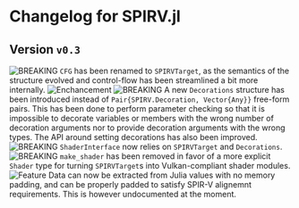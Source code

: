 # Changelog for SPIRV.jl

## Version `v0.3`

![BREAKING][badge-breaking] `CFG` has been renamed to `SPIRVTarget`, as the semantics of the structure evolved and control-flow has been streamlined a bit more internally.
![Enchancement][badge-enhancement] ![BREAKING][badge-breaking] A new `Decorations` structure has been introduced instead of `Pair{SPIRV.Decoration, Vector{Any}}` free-form pairs. This has been done to perform parameter checking so that it is impossible to decorate variables or members with the wrong number of decoration arguments nor to provide decoration arguments with the wrong types. The API around setting decorations has also been improved.
![BREAKING][badge-breaking] `ShaderInterface` now relies on `SPIRVTarget` and `Decorations`.
![BREAKING][badge-breaking] `make_shader` has been removed in favor of a more explicit `Shader` type for turning `SPIRVTarget`s into Vulkan-compliant shader modules.
![Feature][badge-feature] Data can now be extracted from Julia values with no memory padding, and can be properly padded to satisfy SPIR-V alignemnt requirements. This is however undocumented at the moment.

[badge-breaking]: https://img.shields.io/badge/BREAKING-red.svg
[badge-deprecation]: https://img.shields.io/badge/deprecation-orange.svg
[badge-feature]: https://img.shields.io/badge/feature-green.svg
[badge-enhancement]: https://img.shields.io/badge/enhancement-blue.svg
[badge-bugfix]: https://img.shields.io/badge/bugfix-purple.svg
[badge-security]: https://img.shields.io/badge/security-black.svg
[badge-experimental]: https://img.shields.io/badge/experimental-lightgrey.svg
[badge-maintenance]: https://img.shields.io/badge/maintenance-gray.svg

<!--
# Badges (reused from the CHANGELOG.md of Documenter.jl)

![BREAKING][badge-breaking]
![Deprecation][badge-deprecation]
![Feature][badge-feature]
![Enhancement][badge-enhancement]
![Bugfix][badge-bugfix]
![Security][badge-security]
![Experimental][badge-experimental]
![Maintenance][badge-maintenance]
-->
